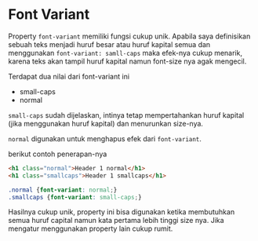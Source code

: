 # Font Variant

Property `font-variant` memiliki fungsi cukup unik. Apabila saya definisikan sebuah teks menjadi huruf besar atau huruf kapital semua dan menggunakan `font-variant: samll-caps` maka efek-nya cukup menarik, karena teks akan tampil huruf kapital namun font-size nya agak mengecil.

Terdapat dua nilai dari font-variant ini
- small-caps
- normal

`small-caps` sudah dijelaskan, intinya tetap mempertahankan huruf kapital (jika menggunakan huruf kapital) dan menurunkan size-nya.

`normal` digunakan untuk menghapus efek dari `font-variant`.

berikut contoh penerapan-nya

```html
<h1 class="normal">Header 1 normal</h1>
<h1 class="smallcaps">Header 1 smallcaps</h1>
```

```css
.normal {font-variant: normal;}
.smallcaps {font-variant: small-caps;}
```

Hasilnya cukup unik, property ini bisa digunakan ketika membutuhkan semua huruf capital namun kata pertama lebih tinggi size nya. Jika mengatur menggunakan property lain cukup rumit.